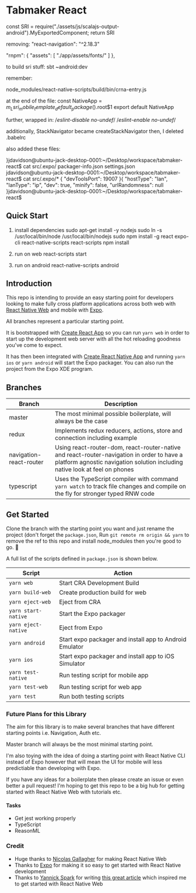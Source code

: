 # Tabmaker React

const SRI = require("./assets/js/scalajs-output-android").MyExportedComponent;
return SRI




removing:
"react-navigation": "^2.18.3"



  "rnpm": {
    "assets": [
      "./app/assets/fonts/"
    ]
  },


to build sri stuff:
sbt ~android:dev

remember:

node_modules/react-native-scripts/build/bin/crna-entry.js


at the end of the file:
const NativeApp = $m_Lsri_mobile_template_default_package$().root$1
export default NativeApp

further, wrapped in:
/*eslint-disable no-undef*/
/*eslint-enable no-undef*/




additionally, StackNavigator became createStackNavigator
then, I deleted .babelrc


also added these files:

}jdavidson@ubuntu-jack-desktop-0001:~/Desktop/workspace/tabmaker-react$ cat src/.expo/
packager-info.json  settings.json       
jdavidson@ubuntu-jack-desktop-0001:~/Desktop/workspace/tabmaker-react$ cat src/.expo/*
{
  "devToolsPort": 19007
}{
  "hostType": "lan",
  "lanType": "ip",
  "dev": true,
  "minify": false,
  "urlRandomness": null
}jdavidson@ubuntu-jack-desktop-0001:~/Desktop/workspace/tabmaker-react$ 



## Quick Start

1. install dependencies
sudo apt-get install -y nodejs
sudo ln -s /usr/local/bin/node /usr/local/bin/nodejs
sudo npm install -g react expo-cli react-native-scripts react-scripts
npm install

2. run on web
react-scripts start

3. run on android
react-native-scripts android


## Introduction

This repo is intending to provide an easy starting point for developers looking to make fully cross platform applications across both web with [React Native Web](https://github.com/necolas/react-native-web) and mobile with [Expo](https://github.com/react-community/create-react-native-app).

All branches represent a particular starting point.

It is bootstrapped with [Create React App](https://github.com/facebook/create-react-app) so you can run `yarn web` in order to start up the development web server with all the hot reloading goodness you've come to expect.

It has then been integrated with [Create React Native App](https://github.com/react-community/create-react-native-app) and running `yarn ios` or `yarn android` will start the Expo packager. You can also run the project from the Expo XDE program.

## Branches

| Branch                  | Description                                                                                                                                                              |
| ----------------------- | ------------------------------------------------------------------------------------------------------------------------------------------------------------------------ |
| master                  | The most minimal possible boilerplate, will always be the case                                                                                                           |
| redux                   | Implements redux reducers, actions, store and connection including example                                                                                               |
| navigation-react-router | Using react-router-dom, react-router-native and react-router-navigation in order to have a platform agnostic navigation solution including native look at feel on phones |
| typescript              | Uses the TypeScript compiler with command `yarn watch` to track file changes and compile on the fly for stronger typed RNW code                                          |

## Get Started

Clone the branch with the starting point you want and just rename the project (don't forget the `package.json`, Run `git remote rm origin && yarn` to remove the ref to this repo and install node_modules then you're good to go. 🙂

A full list of the scripts defined in `package.json` is shown below.

| Script              | Action                                                  |
| ------------------- | ------------------------------------------------------- |
| `yarn web`          | Start CRA Development Build                             |
| `yarn build-web`    | Create production build for web                         |
| `yarn eject-web`    | Eject from CRA                                          |
| `yarn start-native` | Start the Expo packager                                 |
| `yarn eject-native` | Eject from Expo                                         |
| `yarn android`      | Start expo packager and install app to Android Emulator |
| `yarn ios`          | Start expo packager and install app to iOS Simulator    |
| `yarn test-native`  | Run testing script for mobile app                       |
| `yarn test-web`     | Run testing script for web app                          |
| `yarn test`         | Run both testing scripts                                |

### Future Plans for this Library

The aim for this library is to make several branches that have different starting points i.e. Navigation, Auth etc.

Master branch will always be the most minimal starting point.

I'm also toying with the idea of doing a starting point with React Native CLI instead of Expo however that will mean the UI for mobile will less predictiable than developing with Expo.

If you have any ideas for a boilerplate then please create an issue or even better a pull request! I'm hoping to get this repo to be a big hub for getting started with React Native Web with tutorials etc.

#### Tasks

*   Get jest working properly
*   TypeScript
*   ReasonML

### Credit

*   Huge thanks to [Nicolas Gallagher](https://github.com/necolas) for making React Native Web
*   Thanks to [Expo](https://expo.io/) for making it so easy to get started with React Native development
*   Thanks to [Yannick Spark](https://twitter.com/yannickdot) for writing [this great article](https://medium.com/@yannickdot/write-once-run-anywhere-with-create-react-native-app-and-react-native-web-ad40db63eed0) which inspired me to get started with React Native Web
